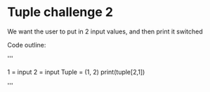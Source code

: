 # Tuple challenge 2

We want the user to put in 2 input values, and then print it switched

Code outline:

'''

1 = input
2 = input
Tuple = (1, 2)
print(tuple[2,1])

'''